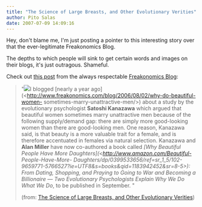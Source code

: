 ```yaml
---
title: "The Science of Large Breasts, and Other Evolutionary Verities"
author: Pito Salas
date: 2007-07-09 14:09:16
---
```



Hey, don't blame me, I'm just posting a pointer to this interesting story over
that the ever-legitimate Freakonomics Blog.

The depths to which people will sink to get certain words and images on their
blogs, it's just outragous. Shameful.

Check out [this
post](<http://feeds.feedburner.com/~r/FreakonomicsBlog/~3/131969662/>) from
the always respectable [Freakonomics
Blog](<http://www.freakonomics.com/blog>):

>
> "![](https://i0.wp.com/www.thecancerblog.com/media/2006/05/cleavage.jpg?resize=150%2C153)I
> blogged [nearly a year
> ago](<http://www.freakonomics.com/blog/2006/08/02/why-do-beautiful-women-
> sometimes-marry-unattractive-men/>) about a study by the evolutionary
> psychologist **Satoshi Kanazawa** which argued that beautiful women
> sometimes marry unattractive men because of the following supply/demand gap:
> there are simply more good-looking women than there are good-looking men.
> One reason, Kanazawa said, is that beauty is a more valuable trait for a
> female, and is therefore accentuated in females via natural selection.
> Kanazawa and **Alan Miller** have now co-authored a book called _[Why
> Beautiful People Have More Daughters](<http://www.amazon.com/Beautiful-
> People-Have-More-
> Daughters/dp/0399533656/ref=sr_1_5/102-9659771-5766527?ie=UTF8&s=books&qid=1183942452&sr=8-5>):
> From Dating, Shopping, and Praying to Going to War and Becoming a
> Billionaire — Two Evolutionary Psychologists Explain Why We Do What We Do_,
> to be published in September. "
>
> (from: [The Science of Large Breasts, and Other Evolutionary
> Verities](<http://feeds.feedburner.com/~r/FreakonomicsBlog/~3/131969662/>))


